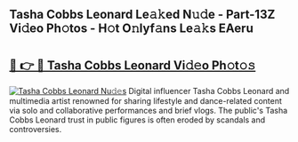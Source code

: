 ## Tasha Cobbs Leonard Le𝚊𝚔ed N𝚞𝚍e - Part-13Z Vi𝚍eo Ph𝚘tos - H𝚘t O𝚗lyf𝚊ns Le𝚊𝚔s EAeru

# <h2><a href="http://hf0jwq.feru.top/?c=Tasha+Cobbs+Leonard">🔗 👉 🔴 Tasha Cobbs Leonard Vi𝚍𝚎o Ph𝚘t𝚘𝚜</a></h2>

[![Tasha Cobbs Leonard Nu𝚍𝚎s](https://i.imgur.com/0TWrTi3.gif)](http://hf0jwq.feru.top/?c=Tasha+Cobbs+Leonard)
Digital influencer Tasha Cobbs Leonard and multimedia artist renowned for sharing lifestyle and dance-related content via solo and collaborative performances and brief vlogs. The public's Tasha Cobbs Leonard trust in public figures is often eroded by scandals and controversies. 
